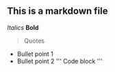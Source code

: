 ## This is a markdown file

*Italics*
**Bold**
> Quotes
- Bullet point 1
- Bullet point 2
'''
Code block
'''
